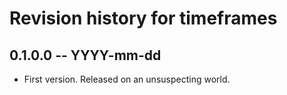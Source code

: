 # Revision history for timeframes

## 0.1.0.0 -- YYYY-mm-dd

* First version. Released on an unsuspecting world.
